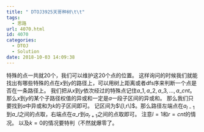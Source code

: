 ```yaml
---
title: " DTOJ3925天哥种树\t\t"
tags:
  - 思路
url: 4070.html
id: 4070
categories:
  - DTOJ
  - Solution
date: 2018-10-03 14:09:38
---
```


特殊的点一共就$20$个，我们可以维护这$20$个点的位置。 这样询问的时候我们就能找出有哪些特殊的点在$x$到$y$的路径上，可以用树上距离或者dfs序来判断一个点是否在一条路径上。 我们把从$x$到$y$依次经过的特殊点记住$a\_1,a\_2,a\_3,…,a\_{cnt}$。 那么$x$到$y$的某个子路径权值的异或和一定是$a$一段子区间的异或和。 那么我们只要找到$a$中异或和为$k$的子区间即可。 记区间为$\[l,r\]$。那么路径左端点在$a_{l-1}$到$a\_l$之间的点取，右端点在$a\_r$到$a_{r+1}$之间的点取即可。 注意$l=1$和$r=cnt$的情况。 以及$k=0$的情况要特判（不然就爆零了。